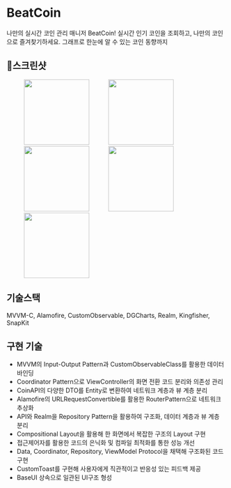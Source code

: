 # BeatCoin
나만의 실시간 코인 관리 매니저 BeatCoin!
실시간 인기 코인을 조회하고, 나만의 코인으로 즐겨찾기하세요.
그래프로 한눈에 알 수 있는 코인 동향까지

## 📱스크린샷
<img src="https://github.com/thekoon0456/BeatCoin/assets/106993057/91e28e85-62e3-4cb5-9f86-1072a512b940" width="150" style="padding-left: 40px;"></img>
<img src="https://github.com/thekoon0456/BeatCoin/assets/106993057/25553be9-29df-4159-8f5d-5af1431ad54c" width="150" style="padding-left: 40px;"></img>
<img src="https://github.com/thekoon0456/BeatCoin/assets/106993057/1ede37ea-543a-46f7-b532-7e7237993f6e" width="150" style="padding-left: 40px;"></img>
<img src="https://github.com/thekoon0456/BeatCoin/assets/106993057/8b5202fd-c17a-4c33-9080-5cb89145416d" width="150" style="padding-left: 40px;"></img>
<img src="https://github.com/thekoon0456/BeatCoin/assets/106993057/d14e214e-80de-44e6-86e5-bffc5f0cbd38" width="150" style="padding-left: 40px;"></img>
<br>

## 기술스택
MVVM-C, Alamofire, CustomObservable, DGCharts, Realm, Kingfisher, SnapKit
<br>

## 구현 기술

- MVVM의 Input-Output Pattern과 CustomObservableClass를 활용한 데이터 바인딩
- Coordinator Pattern으로 ViewController의 화면 전환 코드 분리와 의존성 관리
- CoinAPI의 다양한 DTO를 Entity로 변환하여 네트워크 계층과 뷰 계층 분리
- Alamofire의 URLRequestConvertible를 활용한 RouterPattern으로 네트워크 추상화
- API와 Realm을 Repository Pattern을 활용하여 구조화, 데이터 계층과 뷰 계층 분리
- Compositional Layout을 활용해 한 화면에서 복잡한 구조의 Layout 구현
- 접근제어자를 활용한 코드의 은닉화 및 컴파일 최적화를 통한 성능 개선
- Data, Coordinator, Repository, ViewModel Protocol을 채택해 구조화된 코드 구현
- CustomToast를 구현해 사용자에게 직관적이고 반응성 있는 피드백 제공
- BaseUI 상속으로 일관된 UI구조 형성
<br>
